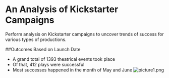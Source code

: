 # An Analysis of Kickstarter Campaigns
Perform analysis on Kickstarter campaigns to uncover trends of success for various types of productions.

##Outcomes Based on Launch Date
- A grand total of 1393 theatrical events took place
- Of that, 412 plays were successful
- Most successes happened in the month of May and June
![picture1.png](path\to\picture1.png)
